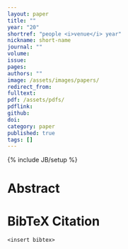 ```yaml
---
layout: paper
title: ""
year: "20"
shortref: "people <i>venue</i> year"
nickname: short-name
journal: ""
volume: 
issue: 
pages: 
authors: ""
image: /assets/images/papers/
redirect_from: 
fulltext: 
pdf: /assets/pdfs/
pdflink: 
github: 
doi: 
category: paper
published: true
tags: []
---
```

{% include JB/setup %}

# Abstract 

<insert abstract>


# BibTeX Citation

```
<insert bibtex>
```